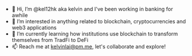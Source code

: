 - 👋 Hi, I’m @kel12hk aka kelvin and I've been working in banking for awhile
- 👀 I’m interested in anything related to blockchain, cryptocurrencies and web3 applications
- 🌱 I’m currently learning how institutions use blockchain to transform themselves from TradFi to DeFi
- 📫 Reach me at kelvinlai@pm.me, let's collaborate and explore!
